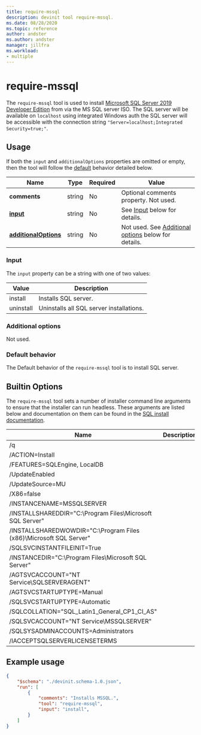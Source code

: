 ```yaml
---
title: require-mssql
description: devinit tool require-mssql.
ms.date: 08/28/2020
ms.topic: reference
author: andster
ms.author: andster
manager: jillfra
ms.workload:
- multiple
---
```

# require-mssql

The `require-mssql` tool is used to install [Microsoft SQL Server 2019 Developer Edition](https://www.microsoft.com/sql-server/application-development) from via the MS SQL server ISO. The SQL server will be available on `localhost` using integrated Windows auth the SQL server will be accessible with the connection string `"Server=localhost;Integrated Security=true;"`.

## Usage

If both the `input` and `additionalOptions` properties are omitted or empty, then the tool will follow the [default](#default-behavior) behavior detailed below.

| Name                                             | Type   | Required | Value                                                                                   |
|--------------------------------------------------|--------|----------|-----------------------------------------------------------------------------------------|
| **comments**                                     | string | No       | Optional comments property. Not used.                                                   |
| [**input**](#input)                              | string | No       | See [Input](#input) below for details.                                                  |
| [**additionalOptions**](#additional-options)     | string | No       | Not used. See [Additional options](#additional-options) below for details.              |

### Input

The `input` property can be a string with one of two values:

| Value     | Description                              |
|-----------|------------------------------------------|
| install   | Installs SQL server.                     |
| uninstall | Uninstalls all SQL server installations. |

### Additional options

Not used.

### Default behavior

The Default behavior of the `require-mssql` tool is to install SQL server.

## Builtin Options

The `require-mssql` tool sets a number of installer command line arguments to ensure that the installer can run headless. These arguments are listed below and documentation on them can be found in the [SQL install documentation](https://docs.microsoft.com/sql/database-engine/install-windows/install-sql-server-from-the-command-prompt?view=sql-server-ver15).

| Name                                                               | Description |
|--------------------------------------------------------------------|-------------|
| /q                                                                 |             |
| /ACTION=Install                                                    |             |
| /FEATURES=SQLEngine, LocalDB                                       |             |
| /UpdateEnabled                                                     |             |
| /UpdateSource=MU                                                   |             |
| /X86=false                                                         |             |
| /INSTANCENAME=MSSQLSERVER                                          |             |
| /INSTALLSHAREDDIR="C:\Program Files\Microsoft SQL Server"          |             |
| /INSTALLSHAREDWOWDIR="C:\Program Files (x86)\Microsoft SQL Server" |             |
| /SQLSVCINSTANTFILEINIT=True                                        |             |
| /INSTANCEDIR="C:\Program Files\Microsoft SQL Server"               |             |
| /AGTSVCACCOUNT="NT Service\SQLSERVERAGENT"                         |             |
| /AGTSVCSTARTUPTYPE=Manual                                          |             |
| /SQLSVCSTARTUPTYPE=Automatic                                       |             |
| /SQLCOLLATION="SQL_Latin1_General_CP1_CI_AS"                       |             |
| /SQLSVCACCOUNT="NT Service\MSSQLSERVER"                            |             |
| /SQLSYSADMINACCOUNTS=Administrators                                |             |
| /IACCEPTSQLSERVERLICENSETERMS                                      |             |

## Example usage

```json
{
    "$schema": "./devinit.schema-1.0.json",
    "run": [
        {
            "comments": "Installs MSSQL.",
            "tool": "require-mssql",
            "input": "install",
        }
    ]
}
```
